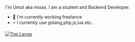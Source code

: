 I'm Umut aka mixas. I am a student and Backend Developer.


- 🔭 I'm currently working freelance
- ⚡ I currently use golang,php,js,lua etc..

[![Top Langs](https://github-readme-stats.vercel.app/api/top-langs/?username=mixass&layout=compact&langs_count=10&theme=radical)](https://github.com/anuraghazra/github-readme-stats)
